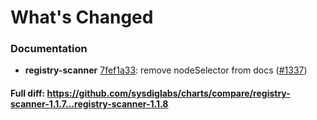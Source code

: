 # What's Changed

### Documentation
- **registry-scanner** [7fef1a33](https://github.com/sysdiglabs/charts/commit/7fef1a33e1652a7b578e4d97eaf0f9382b1fea66): remove nodeSelector from docs ([#1337](https://github.com/sysdiglabs/charts/issues/1337))
#### Full diff: https://github.com/sysdiglabs/charts/compare/registry-scanner-1.1.7...registry-scanner-1.1.8
